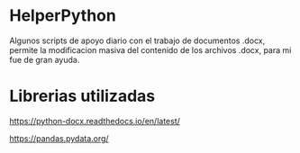 # HelperPython

Algunos scripts de apoyo diario con el trabajo de documentos .docx, permite la modificacion masiva del contenido de los archivos .docx, para mi fue de gran ayuda.

# Librerias utilizadas

https://python-docx.readthedocs.io/en/latest/

https://pandas.pydata.org/
